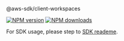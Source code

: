 @aws-sdk/client-workspaces

[![NPM version](https://img.shields.io/npm/v/@aws-sdk/client-workspaces/preview.svg)](https://www.npmjs.com/package/@aws-sdk/client-workspaces)
[![NPM downloads](https://img.shields.io/npm/dm/@aws-sdk/client-workspaces.svg)](https://www.npmjs.com/package/@aws-sdk/client-workspaces)

For SDK usage, please step to [SDK reademe](https://github.com/aws/aws-sdk-js-v3).
